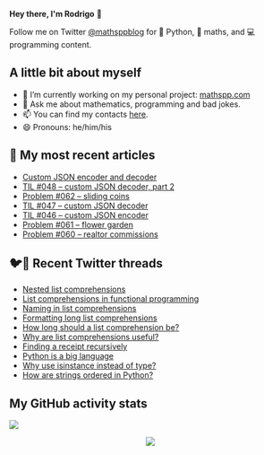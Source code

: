 **Hey there, I'm Rodrigo** 👋

Follow me on Twitter [@mathsppblog][twitter] for 🐍 Python, 🧠 maths, and 💻 programming content.


## A little bit about myself

- 🔭 I’m currently working on my personal project: [mathspp.com](https://mathspp.com)
- 💬 Ask me about mathematics, programming and bad jokes.
- 📫 You can find my contacts [here](https://mathspp.com/about#contacts).
- 😄 Pronouns: he/him/his


## 📖 My most recent articles

<!-- BLOG-POST-LIST:START -->
- [Custom JSON encoder and decoder](https://mathspp.com/blog/custom-json-encoder-and-decoder)
- [TIL #048 – custom JSON decoder, part 2](https://mathspp.com/blog/til/custom-json-decoder-part-2)
- [Problem #062 – sliding coins](https://mathspp.com/blog/problems/sliding-coins)
- [TIL #047 – custom JSON decoder](https://mathspp.com/blog/til/custom-json-decoder)
- [TIL #046 – custom JSON encoder](https://mathspp.com/blog/til/custom-json-encoder)
- [Problem #061 – flower garden](https://mathspp.com/blog/problems/flower-garden)
- [Problem #060 – realtor commissions](https://mathspp.com/blog/problems/realtor-commissions)
<!-- BLOG-POST-LIST:END -->


## 🐦📝 Recent Twitter threads

<!-- TWITTER-THREAD-LIST:START -->
- [Nested list comprehensions](https://mathspp.com/blog/twitter-threads/nested-list-comprehensions)
- [List comprehensions in functional programming](https://mathspp.com/blog/twitter-threads/list-comprehensions-in-functional-programming)
- [Naming in list comprehensions](https://mathspp.com/blog/twitter-threads/naming-in-list-comprehensions)
- [Formatting long list comprehensions](https://mathspp.com/blog/twitter-threads/formatting-long-list-comprehensions)
- [How long should a list comprehension be?](https://mathspp.com/blog/twitter-threads/how-long-should-a-list-comprehension-be)
- [Why are list comprehensions useful?](https://mathspp.com/blog/twitter-threads/why-are-list-comprehensions-useful)
- [Finding a receipt recursively](https://mathspp.com/blog/twitter-threads/finding-a-receipt-recursively)
- [Python is a big language](https://mathspp.com/blog/twitter-threads/python-is-a-big-language)
- [Why use isinstance instead of type?](https://mathspp.com/blog/twitter-threads/why-use-isinstance-instead-of-type)
- [How are strings ordered in Python?](https://mathspp.com/blog/twitter-threads/how-are-strings-ordered-in-python)
<!-- TWITTER-THREAD-LIST:END -->


##  My GitHub activity stats

![](https://github-readme-stats.vercel.app/api?username=RodrigoGiraoSerrao&hide=stars&count_private=true&show_icons=true)

<p align='center'><img src='https://visitor-badge.laobi.icu/badge?page_id=RodrigoGiraoSerrao'></p>

[twitter]: https://twitter.com/mathsppblog
